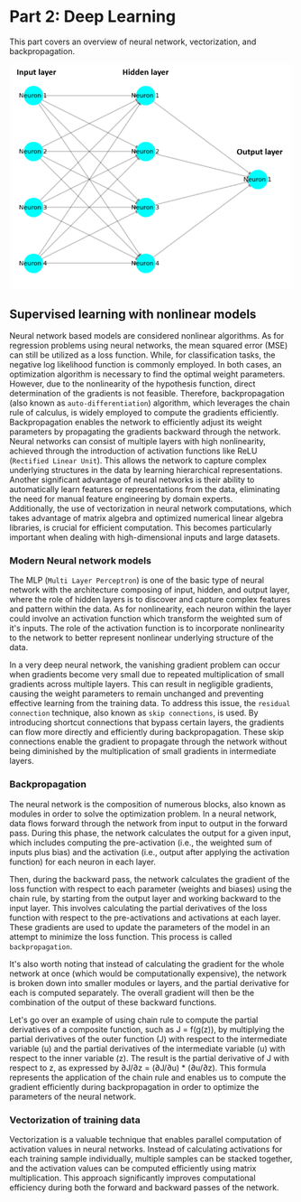 # Part 2: Deep Learning
This part covers an overview of neural network, vectorization, and backpropagation.

<p align="center">
  <img src="Figure/NN.png" alt="Hypothesis Function" width="500"/>
</p>

## Supervised learning with nonlinear models
Neural network based models are considered nonlinear algorithms. As for regression problems using neural networks, the mean squared error (MSE) can still be utilized as a loss function. While, for classification tasks, the negative log likelihood function is commonly employed. In both cases, an optimization algorithm is necessary to find the optimal weight parameters. However, due to the nonlinearity of the hypothesis function, direct determination of the gradients is not feasible. Therefore, backpropagation (also known as `auto-differentiation`) algorithm, which leverages the chain rule of calculus, is widely employed to compute the gradients efficiently. Backpropagation enables the network to efficiently adjust its weight parameters by propagating the gradients backward through the network.
Neural networks can consist of multiple layers with high nonlinearity, achieved through the introduction of activation functions like ReLU (`Rectified Linear Unit`). This allows the network to capture complex underlying structures in the data by learning hierarchical representations.  
Another significant advantage of neural networks is their ability to automatically learn features or representations from the data, eliminating the need for manual feature engineering by domain experts.  
Additionally, the use of vectorization in neural network computations, which takes advantage of matrix algebra and optimized numerical linear algebra libraries, is crucial for efficient computation. This becomes particularly important when dealing with high-dimensional inputs and large datasets.
### Modern Neural network models
The MLP (`Multi Layer Perceptron`) is one of the basic type of neural network with the architecture composing of input, hidden, and output layer, where the role of hidden layers is to discover and capture complex features and pattern within the data. As for nonlinearity, each neuron within the layer could involve an activation function which transform the weighted sum of it's inputs. The role of the activation function is to incorporate nonlinearity to the network to better represent nonlinear underlying structure of the data.  

In a very deep neural network, the vanishing gradient problem can occur when gradients become very small due to repeated multiplication of small gradients across multiple layers. This can result in negligible gradients, causing the weight parameters to remain unchanged and preventing effective learning from the training data. To address this issue, the `residual connection` technique, also known as `skip connections`, is used. By introducing shortcut connections that bypass certain layers, the gradients can flow more directly and efficiently during backpropagation. These skip connections enable the gradient to propagate through the network without being diminished by the multiplication of small gradients in intermediate layers.
### Backpropagation
The neural network is the composition of numerous blocks, also known as modules in order to solve the optimization problem. In a neural network, data flows forward through the network from input to output in the forward pass. During this phase, the network calculates the output for a given input, which includes computing the pre-activation (i.e., the weighted sum of inputs plus bias) and the activation (i.e., output after applying the activation function) for each neuron in each layer.

Then, during the backward pass, the network calculates the gradient of the loss function with respect to each parameter (weights and biases) using the chain rule, by starting from the output layer and working backward to the input layer. This involves calculating the partial derivatives of the loss function with respect to the pre-activations and activations at each layer. These gradients are used to update the parameters of the model in an attempt to minimize the loss function. This process is called `backpropagation`.

It's also worth noting that instead of calculating the gradient for the whole network at once (which would be computationally expensive), the network is broken down into smaller modules or layers, and the partial derivative for each is computed separately. The overall gradient will then be the combination of the output of these backward functions.

Let's go over an example of using chain rule to compute the partial derivatives of a composite function, such as J = f(g(z)), by multiplying the partial derivatives of the outer function (J) with respect to the intermediate variable (u) and the partial derivatives of the intermediate variable (u) with respect to the inner variable (z). The result is the partial derivative of J with respect to z, as expressed by ∂J/∂z = (∂J/∂u) * (∂u/∂z). This formula represents the application of the chain rule and enables us to compute the gradient efficiently during backpropagation in order to optimize the parameters of the neural network.

### Vectorization of training data
Vectorization is a valuable technique that enables parallel computation of activation values in neural networks. Instead of calculating activations for each training sample individually, multiple samples can be stacked together, and the activation values can be computed efficiently using matrix multiplication. This approach significantly improves computational efficiency during both the forward and backward passes of the network.